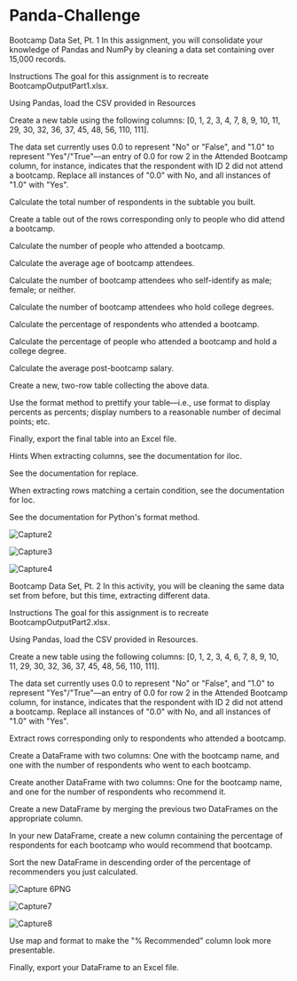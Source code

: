 # Panda-Challenge
Bootcamp Data Set, Pt. 1
In this assignment, you will consolidate your knowledge of Pandas and NumPy by cleaning a data set containing over 15,000 records.

Instructions
The goal for this assignment is to recreate BootcampOutputPart1.xlsx.

Using Pandas, load the CSV provided in Resources

Create a new table using the following columns: [0, 1, 2, 3, 4, 7, 8, 9, 10, 11, 29, 30, 32, 36, 37, 45, 48, 56, 110, 111].

The data set currently uses 0.0 to represent "No" or "False", and "1.0" to represent "Yes"/"True"—an entry of 0.0 for row 2 in the Attended Bootcamp column, for instance, indicates that the respondent with ID 2 did not attend a bootcamp. Replace all instances of "0.0" with No, and all instances of "1.0" with "Yes".

Calculate the total number of respondents in the subtable you built.

Create a table out of the rows corresponding only to people who did attend a bootcamp.

Calculate the number of people who attended a bootcamp.

Calculate the average age of bootcamp attendees.

Calculate the number of bootcamp attendees who self-identify as male; female; or neither.

Calculate the number of bootcamp attendees who hold college degrees.

Calculate the percentage of respondents who attended a bootcamp.

Calculate the percentage of people who attended a bootcamp and hold a college degree.

Calculate the average post-bootcamp salary.

Create a new, two-row table collecting the above data.

Use the format method to prettify your table—i.e., use format to display percents as percents; display numbers to a reasonable number of decimal points; etc.

Finally, export the final table into an Excel file.

Hints
When extracting columns, see the documentation for iloc.

See the documentation for replace.

When extracting rows matching a certain condition, see the documentation for loc.

See the documentation for Python's format method.

![Capture2](https://user-images.githubusercontent.com/68042445/120900221-ab87c200-c601-11eb-8dd4-ef1115d74be9.PNG)


![Capture3](https://user-images.githubusercontent.com/68042445/120900224-b0e50c80-c601-11eb-8019-36a0615cbbe9.PNG)


![Capture4](https://user-images.githubusercontent.com/68042445/120900231-b5a9c080-c601-11eb-9f32-4adc61ca40ad.PNG)





Bootcamp Data Set, Pt. 2
In this activity, you will be cleaning the same data set from before, but this time, extracting different data.

Instructions
The goal for this assignment is to recreate BootcampOutputPart2.xlsx.

Using Pandas, load the CSV provided in Resources.

Create a new table using the following columns: [0, 1, 2, 3, 4, 6, 7, 8, 9, 10, 11, 29, 30, 32, 36, 37, 45, 48, 56, 110, 111].

The data set currently uses 0.0 to represent "No" or "False", and "1.0" to represent "Yes"/"True"—an entry of 0.0 for row 2 in the Attended Bootcamp column, for instance, indicates that the respondent with ID 2 did not attend a bootcamp. Replace all instances of "0.0" with No, and all instances of "1.0" with "Yes".

Extract rows corresponding only to respondents who attended a bootcamp.

Create a DataFrame with two columns: One with the bootcamp name, and one with the number of respondents who went to each bootcamp.

Create another DataFrame with two columns: One for the bootcamp name, and one for the number of respondents who recommend it.

Create a new DataFrame by merging the previous two DataFrames on the appropriate column.

In your new DataFrame, create a new column containing the percentage of respondents for each bootcamp who would recommend that bootcamp.

Sort the new DataFrame in descending order of the percentage of recommenders you just calculated.

![Capture 6PNG](https://user-images.githubusercontent.com/68042445/120900276-05888780-c602-11eb-8085-321c377e7440.PNG)

![Capture7](https://user-images.githubusercontent.com/68042445/120900283-0b7e6880-c602-11eb-9fa2-2aaea53eda2f.PNG)

![Capture8](https://user-images.githubusercontent.com/68042445/120900285-10431c80-c602-11eb-9889-c8331bb477a2.PNG)




Use map and format to make the "% Recommended" column look more presentable.

Finally, export your DataFrame to an Excel file.

